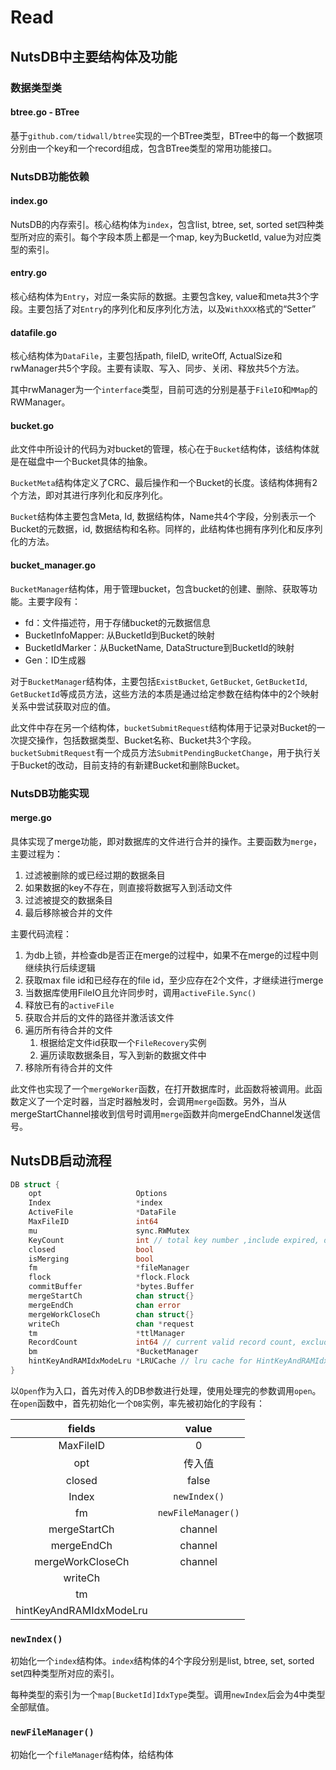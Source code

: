 # Read

## NutsDB中主要结构体及功能

### 数据类型类

#### btree.go - BTree

基于`github.com/tidwall/btree`实现的一个BTree类型，BTree中的每一个数据项分别由一个key和一个record组成，包含BTree类型的常用功能接口。

### NutsDB功能依赖

#### index.go

NutsDB的内存索引。核心结构体为`index`，包含list, btree, set, sorted set四种类型所对应的索引。每个字段本质上都是一个map, key为BucketId, value为对应类型的索引。

#### entry.go

核心结构体为`Entry`，对应一条实际的数据。主要包含key, value和meta共3个字段。主要包括了对`Entry`的序列化和反序列化方法，以及`WithXXX`格式的“Setter”

#### datafile.go

核心结构体为`DataFile`，主要包括path, fileID, writeOff, ActualSize和rwManager共5个字段。主要有读取、写入、同步、关闭、释放共5个方法。

其中rwManager为一个`interface`类型，目前可选的分别是基于`FileIO`和`MMap`的RWManager。

#### bucket.go

此文件中所设计的代码为对bucket的管理，核心在于`Bucket`结构体，该结构体就是在磁盘中一个Bucket具体的抽象。

`BucketMeta`结构体定义了CRC、最后操作和一个Bucket的长度。该结构体拥有2个方法，即对其进行序列化和反序列化。

`Bucket`结构体主要包含Meta, Id, 数据结构体，Name共4个字段，分别表示一个Bucket的元数据，id, 数据结构和名称。同样的，此结构体也拥有序列化和反序列化的方法。

#### bucket_manager.go

`BucketManager`结构体，用于管理bucket，包含bucket的创建、删除、获取等功能。主要字段有：

- fd：文件描述符，用于存储bucket的元数据信息
- BucketInfoMapper: 从BucketId到Bucket的映射
- BucketIdMarker：从BucketName, DataStructure到BucketId的映射
- Gen：ID生成器

对于`BucketManager`结构体，主要包括`ExistBucket`, `GetBucket`, `GetBucketId`, `GetBucketId`等成员方法，这些方法的本质是通过给定参数在结构体中的2个映射关系中尝试获取对应的值。

此文件中存在另一个结构体，`bucketSubmitRequest`结构体用于记录对Bucket的一次提交操作，包括数据类型、Bucket名称、Bucket共3个字段。`bucketSubmitRequest`有一个成员方法`SubmitPendingBucketChange`，用于执行关于Bucket的改动，目前支持的有新建Bucket和删除Bucket。

### NutsDB功能实现

#### merge.go

具体实现了merge功能，即对数据库的文件进行合并的操作。主要函数为`merge`，主要过程为：

1. 过滤被删除的或已经过期的数据条目
2. 如果数据的key不存在，则直接将数据写入到活动文件
3. 过滤被提交的数据条目
4. 最后移除被合并的文件

主要代码流程：

1. 为db上锁，并检查db是否正在merge的过程中，如果不在merge的过程中则继续执行后续逻辑
2. 获取max file id和已经存在的file id，至少应存在2个文件，才继续进行merge
3. 当数据库使用FileIO且允许同步时，调用`activeFile.Sync()`
4. 释放已有的`activeFile`
5. 获取合并后的文件的路径并激活该文件
6. 遍历所有待合并的文件
   1. 根据给定文件id获取一个`FileRecovery`实例
   2. 遍历读取数据条目，写入到新的数据文件中
7. 移除所有待合并的文件

此文件也实现了一个`mergeWorker`函数，在打开数据库时，此函数将被调用。此函数定义了一个定时器，当定时器触发时，会调用`merge`函数。另外，当从mergeStartChannel接收到信号时调用`merge`函数并向mergeEndChannel发送信号。

## NutsDB启动流程

```go
DB struct {
    opt                     Options
    Index                   *index
    ActiveFile              *DataFile
    MaxFileID               int64
    mu                      sync.RWMutex
    KeyCount                int // total key number ,include expired, deleted, repeated.
    closed                  bool
    isMerging               bool
    fm                      *fileManager
    flock                   *flock.Flock
    commitBuffer            *bytes.Buffer
    mergeStartCh            chan struct{}
    mergeEndCh              chan error
    mergeWorkCloseCh        chan struct{}
    writeCh                 chan *request
    tm                      *ttlManager
    RecordCount             int64 // current valid record count, exclude deleted, repeated
    bm                      *BucketManager
    hintKeyAndRAMIdxModeLru *LRUCache // lru cache for HintKeyAndRAMIdxMode
}
```

以`Open`作为入口，首先对传入的DB参数进行处理，使用处理完的参数调用`open`。在`open`函数中，首先初始化一个`DB`实例，率先被初始化的字段有：

|fields|value|
|:---:|:---:|
|MaxFileID|0|
|opt|传入值|
|closed|false|
|Index|`newIndex()`|
|fm|`newFileManager()`|
|mergeStartCh|channel|
|mergeEndCh|channel|
|mergeWorkCloseCh|channel|
|writeCh||
|tm||
|hintKeyAndRAMIdxModeLru||

### `newIndex()`

初始化一个`index`结构体。`index`结构体的4个字段分别是list, btree, set, sorted set四种类型所对应的索引。

每种类型的索引为一个`map[BucketId]IdxType`类型。调用`newIndex`后会为4中类型全部赋值。

### `newFileManager()`

初始化一个`fileManager`结构体，给结构体
